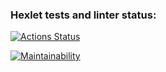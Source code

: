 ### Hexlet tests and linter status:
[![Actions Status](https://github.com/Zenjo93/frontend-project-lvl1/workflows/hexlet-check/badge.svg)](https://github.com/Zenjo93/frontend-project-lvl1/actions)

[![Maintainability](https://api.codeclimate.com/v1/badges/a99a88d28ad37a79dbf6/maintainability)](https://codeclimate.com/github/codeclimate/codeclimate/maintainability)
